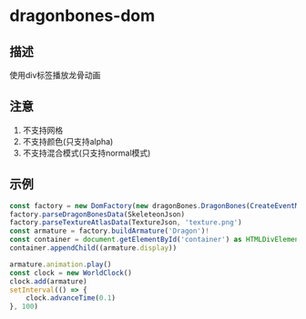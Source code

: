 # dragonbones-dom

## 描述

使用div标签播放龙骨动画

## 注意
1. 不支持网格
2. 不支持颜色(只支持alpha)
3. 不支持混合模式(只支持normal模式)

## 示例
```typescript
const factory = new DomFactory(new dragonBones.DragonBones(CreateEventManager()))
factory.parseDragonBonesData(SkeleteonJson)
factory.parseTextureAtlasData(TextureJson, 'texture.png')
const armature = factory.buildArmature('Dragon')!
const container = document.getElementById('container') as HTMLDivElement
container.appendChild((armature.display))

armature.animation.play()
const clock = new WorldClock()
clock.add(armature)
setInterval(() => {
    clock.advanceTime(0.1)
}, 100)
```